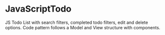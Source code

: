 # JavaScriptTodo

JS Todo List with search filters, completed todo filters, edit and delete options. 
Code pattern follows a Model and View structure with components.
